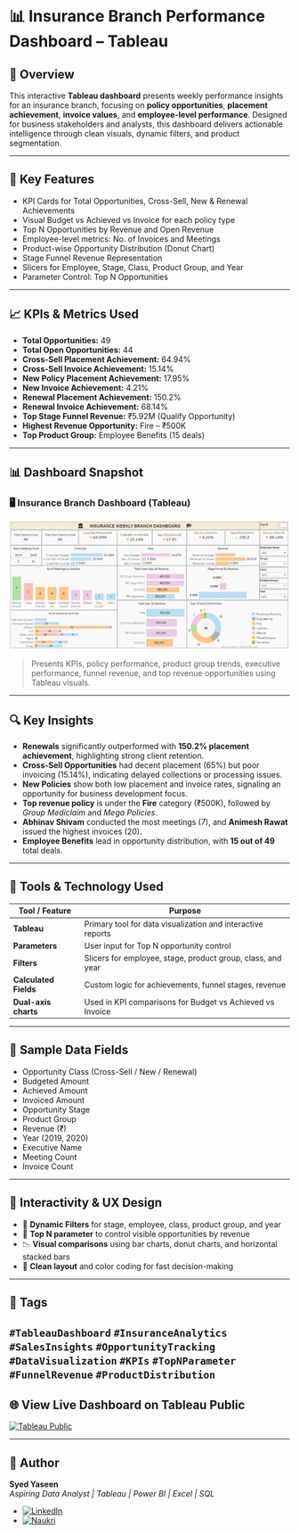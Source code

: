 # 📊 Insurance Branch Performance Dashboard – Tableau

## 📌 Overview  
This interactive **Tableau dashboard** presents weekly performance insights for an insurance branch, focusing on **policy opportunities**, **placement achievement**, **invoice values**, and **employee-level performance**. Designed for business stakeholders and analysts, this dashboard delivers actionable intelligence through clean visuals, dynamic filters, and product segmentation.

---

## 🧠 Key Features

- KPI Cards for Total Opportunities, Cross-Sell, New & Renewal Achievements
- Visual Budget vs Achieved vs Invoice for each policy type
- Top N Opportunities by Revenue and Open Revenue
- Employee-level metrics: No. of Invoices and Meetings
- Product-wise Opportunity Distribution (Donut Chart)
- Stage Funnel Revenue Representation
- Slicers for Employee, Stage, Class, Product Group, and Year
- Parameter Control: Top N Opportunities

---

## 📈 KPIs & Metrics Used

- **Total Opportunities:** 49  
- **Total Open Opportunities:** 44  
- **Cross-Sell Placement Achievement:** 64.94%  
- **Cross-Sell Invoice Achievement:** 15.14%  
- **New Policy Placement Achievement:** 17.95%  
- **New Invoice Achievement:** 4.21%  
- **Renewal Placement Achievement:** 150.2%  
- **Renewal Invoice Achievement:** 68.14%  
- **Top Stage Funnel Revenue:** ₹5.92M (Qualify Opportunity)  
- **Highest Revenue Opportunity:** Fire – ₹500K  
- **Top Product Group:** Employee Benefits (15 deals)

---

## 📊 Dashboard Snapshot

### 🖥️ Insurance Branch Dashboard (Tableau)
![Insurance Tableau Dashboard](./T_Report.JPG)

> Presents KPIs, policy performance, product group trends, executive performance, funnel revenue, and top revenue opportunities using Tableau visuals.

---

## 🔍 Key Insights

- **Renewals** significantly outperformed with **150.2% placement achievement**, highlighting strong client retention.
- **Cross-Sell Opportunities** had decent placement (65%) but poor invoicing (15.14%), indicating delayed collections or processing issues.
- **New Policies** show both low placement and invoice rates, signaling an opportunity for business development focus.
- **Top revenue policy** is under the **Fire** category (₹500K), followed by *Group Mediclaim* and *Mega Policies*.
- **Abhinav Shivam** conducted the most meetings (7), and **Animesh Rawat** issued the highest invoices (20).
- **Employee Benefits** lead in opportunity distribution, with **15 out of 49** total deals.

---

## 🧰 Tools & Technology Used

| Tool / Feature   | Purpose                                                      |
|------------------|--------------------------------------------------------------|
| **Tableau**      | Primary tool for data visualization and interactive reports  |
| **Parameters**   | User input for Top N opportunity control                     |
| **Filters**      | Slicers for employee, stage, product group, class, and year  |
| **Calculated Fields** | Custom logic for achievements, funnel stages, revenue |
| **Dual-axis charts** | Used in KPI comparisons for Budget vs Achieved vs Invoice |

---

## 📁 Sample Data Fields

- Opportunity Class (Cross-Sell / New / Renewal)  
- Budgeted Amount  
- Achieved Amount  
- Invoiced Amount  
- Opportunity Stage  
- Product Group  
- Revenue (₹)  
- Year (2019, 2020)  
- Executive Name  
- Meeting Count  
- Invoice Count  

---

## 🎯 Interactivity & UX Design

- 🔁 **Dynamic Filters** for stage, employee, class, product group, and year
- 📌 **Top N parameter** to control visible opportunities by revenue
- 📉 **Visual comparisons** using bar charts, donut charts, and horizontal stacked bars
- 🎯 **Clean layout** and color coding for fast decision-making

---
## 📌 Tags

`#TableauDashboard` `#InsuranceAnalytics` `#SalesInsights` `#OpportunityTracking` `#DataVisualization` `#KPIs` `#TopNParameter` `#FunnelRevenue` `#ProductDistribution`
---

## 🌐 View Live Dashboard on Tableau Public

[![Tableau Public](https://img.shields.io/badge/View_on-Tableau_Public-blue?logo=tableau&logoColor=white&style=for-the-badge)](https://public.tableau.com/app/profile/syed.yaseen1131/viz/Insurance_Branch_Dashboard/Dashboard)


---
## 👤 Author

**Syed Yaseen**  
*Aspiring Data Analyst | Tableau | Power BI | Excel | SQL*

- [![LinkedIn](https://img.shields.io/badge/LinkedIn-Connect-blue?logo=linkedin)](https://www.linkedin.com/in/syed-yaseen-immediate-joiner-4a8258236)
- [![Naukri](https://img.shields.io/badge/Naukri-Profile-blue)](https://www.naukri.com/mnjuser/profile?id=&altresid)



